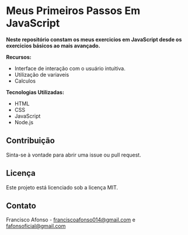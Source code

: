 # Meus Primeiros Passos Em JavaScript

**Neste repositório constam os meus exercicios em JavaScript desde os exercicios básicos ao mais avançado.**

**Recursos:**

*   Interface de interação com o usuário intuitiva.
*   Utilização de variaveis
*   Calculos  

**Tecnologias Utilizadas:**

*   HTML
*   CSS
*   JavaScript
*   Node.js

## Contribuição

Sinta-se à vontade para abrir uma issue ou pull request.

## Licença

Este projeto está licenciado sob a licença MIT.

## Contato

Francisco Afonso - franciscoafonso014@gmail.com e fafonsoficial@gmail.com
